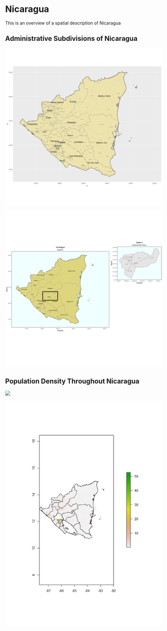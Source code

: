 # Nicaragua

This is an overview of a spatial description of Nicaragua 


## Administrative Subdivisions of Nicaragua

![](GitHubImage.png)

![](ForDaPageBitch.png)

## Population Density Throughout Nicaragua

![](nic.png)

![](Pop4Github.png)
